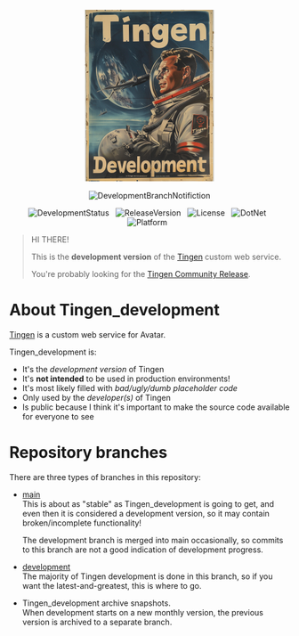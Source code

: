 <!-- u240712 -->

<div align="center">

  ![logo](/.github/images/logos/TingenDevelopment_232x308.png)

  ![DevelopmentBranchNotifiction](https://img.shields.io/badge/DEVELOPMENT_RELEASE-E10600?style=for-the-badge)

  ![DevelopmentStatus](https://img.shields.io/badge/status-active-lightgreen?style=flat-square)&nbsp;&nbsp;
  ![ReleaseVersion](https://img.shields.io/badge/release-24.9-red?style=flat-square)&nbsp;&nbsp;
  ![License](https://img.shields.io/github/license/spectrum-health-systems/Outpost31?style=flat-square)&nbsp;&nbsp;
  ![DotNet](https://img.shields.io/badge/.net-Framework_4.8-blue?style=flat-square)&nbsp;&nbsp;
  ![Platform](https://img.shields.io/badge/platform-Windows-blue?style=flat-square)&nbsp;&nbsp;

</div>

> HI THERE!  
> 
> This is the **development version** of the [Tingen](https://github.com/spectrum-health-systems/Tingen) custom web service.  
> 
> You're probably looking for the [Tingen Community Release](https://github.com/spectrum-health-systems/Tingen-CommunityRelease).

# About Tingen_development

[Tingen](https://github.com/spectrum-health-systems/Tingen) is a custom web service for Avatar.

Tingen_development is:

* It's the *development version* of Tingen
* It's **not intended** to be used in production environments!
* It's most likely filled with *bad/ugly/dumb placeholder code*
* Only used by the *developer(s)* of Tingen
* Is public because I think it's important to make the source code available for everyone to see

# Repository branches

There are three types of branches in this repository:

* [main](https://github.com/spectrum-health-systems/Tingen_development/tree/main)  
  This is about as "stable" as Tingen_development is going to get, and even then it is considered a development version, so it may contain broken/incomplete functionality!

  The development branch is merged into main occasionally, so commits to this branch are not a good indication of development progress.
  
* [development](https://github.com/spectrum-health-systems/Tingen_development/tree/development)  
  The majority of Tingen development is done in this branch, so if you want the latest-and-greatest, this is where to go.

* Tingen_development archive snapshots.  
  When development starts on a new monthly version, the previous version is archived to a separate branch.
